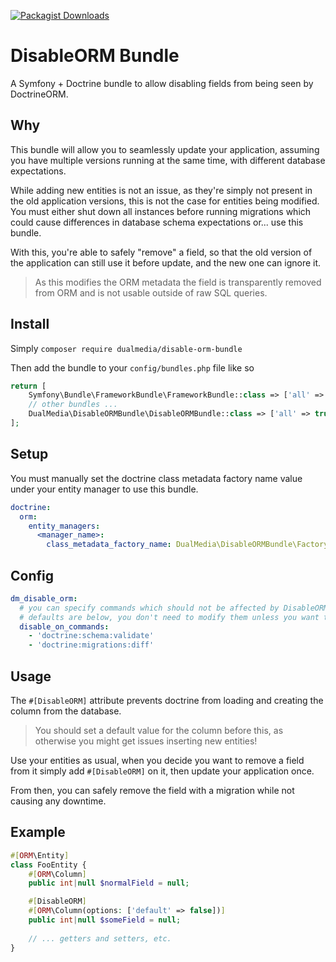 [![Packagist Downloads](https://img.shields.io/packagist/dt/dualmedia/disable-orm-bundle)](https://packagist.org/packages/dualmedia/disable-orm-bundle)

# DisableORM Bundle

A Symfony + Doctrine bundle to allow disabling fields from being seen by DoctrineORM.

## Why

This bundle will allow you to seamlessly update your application, assuming you have multiple versions running at the same time, with different database expectations.

While adding new entities is not an issue, as they're simply not present in the old application versions, this is not the case for entities being modified. You must either shut down all instances before running migrations
which could cause differences in database schema expectations or... use this bundle.

With this, you're able to safely "remove" a field, so that the old version of the application can still use it before update, and the new one can ignore it.

> As this modifies the ORM metadata the field is transparently removed from ORM and is not usable outside of raw SQL queries.

## Install

Simply `composer require dualmedia/disable-orm-bundle`

Then add the bundle to your `config/bundles.php` file like so

```php
return [
    Symfony\Bundle\FrameworkBundle\FrameworkBundle::class => ['all' => true],
    // other bundles ...
    DualMedia\DisableORMBundle\DisableORMBundle::class => ['all' => true],
];
```

## Setup

You must manually set the doctrine class metadata factory name value under your entity manager to use this bundle.

```yaml
doctrine:
  orm:
    entity_managers:
      <manager_name>:
        class_metadata_factory_name: DualMedia\DisableORMBundle\Factory
```

## Config

```yaml
dm_disable_orm:
  # you can specify commands which should not be affected by DisableORM logic
  # defaults are below, you don't need to modify them unless you want to
  disable_on_commands:
    - 'doctrine:schema:validate'
    - 'doctrine:migrations:diff'
```

## Usage

The `#[DisableORM]` attribute prevents doctrine from loading and creating the column from the database.

> You should set a default value for the column before this, as otherwise you might get issues inserting new entities!

Use your entities as usual, when you decide you want to remove a field from it simply add `#[DisableORM]` on it, then update your application once.

From then, you can safely remove the field with a migration while not causing any downtime.

## Example

```php
#[ORM\Entity]
class FooEntity {
    #[ORM\Column]
    public int|null $normalField = null;

    #[DisableORM]
    #[ORM\Column(options: ['default' => false])]
    public int|null $someField = null;
    
    // ... getters and setters, etc.
}
```

